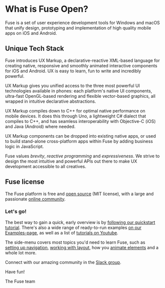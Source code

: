 # What is Fuse Open?

Fuse is a set of user experience development tools for Windows and macOS that unify design, prototyping and implementation of high quality mobile apps on iOS and Android.

## Unique Tech Stack

Fuse introduces UX Markup, a declarative-reactive XML-based language for creating native, responsive and smoothly animated interactive components for iOS and Android. UX is easy to learn, fun to write and incredibly powerful.

UX Markup gives you unified access to the three most powerful UI technologies available in phones: each platform's native UI components, ultra-fast OpenGL-based rendering and flexible vector-based graphics, all wrapped in intuitive declarative abstractions.

UX Markup compiles down to C++ for optimal native performance on mobile devices. It does this through Uno, a lightweight C# dialect that compiles to C++, and has seamless interoperability with Objective-C (iOS) and Java (Android) where needed. 

UX Markup components can be dropped into existing native apps, or used to build stand-alone cross-platform apps within Fuse by adding business logic in JavaScript. 

Fuse values *brevity*, *reactive programming* and *expressiveness*. We strive to design the most intuitive and powerful APIs out there to make UX development accessible to all creatives.

## Fuse license

The Fuse platform is free and [open source](https://fuse-open.github.io) (MIT license), with a large and passionate [online community](https://fusecommunity.slack.com). 

### Let's go!

The best way to gain a quick, early overview is by [following our quickstart tutorial](basics/quickstart.md). There's also a wide range of ready-to-run examples [on our Examples-page](https://fuse-open.github.io/examples/), as well as a list of [tutorials on Youtube](https://www.youtube.com/playlist?list=PLdlqWm6b-XALJgM3fGa4q95Yipsgb8Q1o).

The side-menu covers most topics you'd need to learn Fuse, such as [setting up navigation](navigation/navigation.html), [working with layout](layout/layout.html), how you [animate elements](fuse/animations/animator.html) and a whole lot more.

Connect with our amazing community in the [Slack group](http://slackcommunity.fusetools.com/).

Have fun!

The Fuse team

